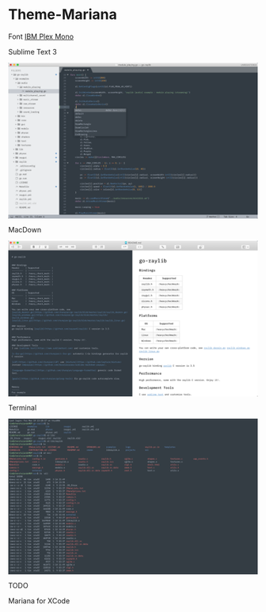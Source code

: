 # Theme-Mariana

Font [IBM Plex Mono](https://github.com/IBM/plex)

Sublime Text 3

<img align="center" src="https://github.com/chunqian/Theme-Mariana/blob/main/Snapshot/Sublime Text 3.png">

MacDown

<img align="center" src="https://github.com/chunqian/Theme-Mariana/blob/main/Snapshot/MacDown.png">

Terminal

<img align="center" src="https://github.com/chunqian/Theme-Mariana/blob/main/Snapshot/Apple Terminal.png">

TODO

Mariana for XCode
